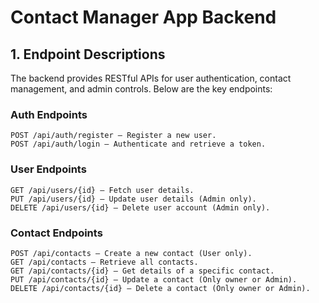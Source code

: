 # Contact Manager App Backend

## 1. Endpoint Descriptions

The backend provides RESTful APIs for user authentication, contact management, and admin controls. Below are the key endpoints:

### **Auth Endpoints**

```http
POST /api/auth/register – Register a new user.
POST /api/auth/login – Authenticate and retrieve a token.
```

### **User Endpoints**

```http
GET /api/users/{id} – Fetch user details.
PUT /api/users/{id} – Update user details (Admin only).
DELETE /api/users/{id} – Delete user account (Admin only).
```

### **Contact Endpoints**

```http
POST /api/contacts – Create a new contact (User only).
GET /api/contacts – Retrieve all contacts.
GET /api/contacts/{id} – Get details of a specific contact.
PUT /api/contacts/{id} – Update a contact (Only owner or Admin).
DELETE /api/contacts/{id} – Delete a contact (Only owner or Admin).
```
